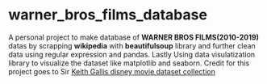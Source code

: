 # warner_bros_films_database

A personal project to make database of **WARNER BROS FILMS(2010-2019)** datas by scrapping **wikipedia** with **beautifulsoup** library and further clean data using regular expression and pandas. Lastly Using data visulatization library to visualize the dataset like matplotlib and seaborn.
Credit for this project goes to Sir [Keith Gallis disney movie dataset collection](https://www.google.com/url?sa=t&rct=j&q=&esrc=s&source=web&cd=&cad=rja&uact=8&ved=2ahUKEwiw38KViJT6AhUyDEQIHcuCAogQtwJ6BAgGEAI&url=https%3A%2F%2Fwww.youtube.com%2Fwatch%3Fv%3DeMOA1pPVUc4&usg=AOvVaw0qZML9H5riUi85sfOlE0E5)
